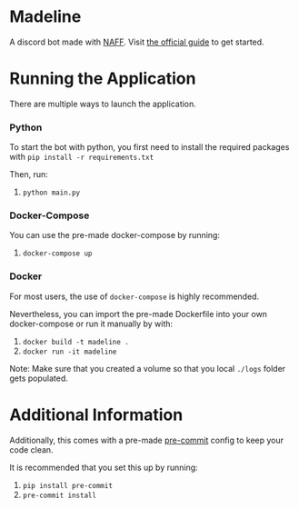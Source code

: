 # Madeline


A discord bot made with [NAFF](https://github.com/Discord-Snake-Pit/NAFF).
Visit [the official guide](https://naff.readthedocs.io/Guides/01%20Getting%20Started/) to get started.

# Running the Application
There are multiple ways to launch the application.


### Python
To start the bot with python, you first need to install the required packages with `pip install -r requirements.txt`


Then, run:

1) `python main.py`


### Docker-Compose
You can use the pre-made docker-compose by running:

1) `docker-compose up`

### Docker
For most users, the use of `docker-compose` is highly recommended.

Nevertheless, you can import the pre-made Dockerfile into your own docker-compose or run it manually by with:

1) `docker build -t madeline .`
2) `docker run -it madeline`

Note: Make sure that you created a volume so that you local `./logs` folder gets populated.

# Additional Information
Additionally, this comes with a pre-made [pre-commit](https://pre-commit.com) config to keep your code clean.

It is recommended that you set this up by running:

1) `pip install pre-commit`
2) `pre-commit install`
